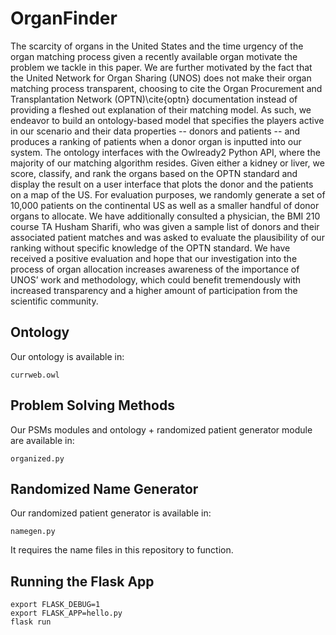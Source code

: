 # OrganFinder

The scarcity of organs in the United States and the time urgency of the organ matching process given a recently available organ motivate the problem we tackle in this paper. We are further motivated by the fact that the United Network for Organ Sharing (UNOS) does not make their organ matching process transparent, choosing to cite the Organ Procurement and Transplantation Network (OPTN)\cite{optn} documentation instead of providing a fleshed out explanation of their matching model. As such, we endeavor to build an ontology-based model that specifies the players active in our scenario and their data properties -- donors and patients -- and produces a ranking of patients when a donor organ is inputted into our system. The ontology interfaces with the Owlready2 Python API, where the majority of our matching algorithm resides. Given either a kidney or liver, we score, classify, and rank the organs based on the OPTN standard and display the result on a user interface that plots the donor and the patients on a map of the US. For evaluation purposes, we randomly generate a set of 10,000 patients on the continental US as well as a smaller handful of donor organs to allocate. We have additionally consulted a physician, the BMI 210 course TA Husham Sharifi, who was given a sample list of donors and their associated patient matches and was asked to evaluate the plausibility of our ranking without specific knowledge of the OPTN standard. We have received a positive evaluation and hope that our investigation into the process of organ allocation increases awareness of the importance of UNOS’ work and methodology, which could benefit tremendously with increased transparency and a higher amount of participation from the scientific community.

## Ontology
Our ontology is available in:
```
currweb.owl
```

## Problem Solving Methods

Our PSMs modules and ontology + randomized patient generator module are available in:
```
organized.py
```

## Randomized Name Generator

Our randomized patient generator is available in:
```
namegen.py
```
It requires the name files in this repository to function.

## Running the Flask App
```
export FLASK_DEBUG=1
export FLASK_APP=hello.py
flask run
```


